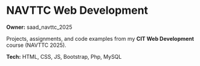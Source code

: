 # NAVTTC Web Development  
**Owner:** saad_navttc_2025  

Projects, assignments, and code examples from my **CIT Web Development** course (NAVTTC 2025).  

**Tech:** HTML, CSS, JS, Bootstrap, Php, MySQL  
